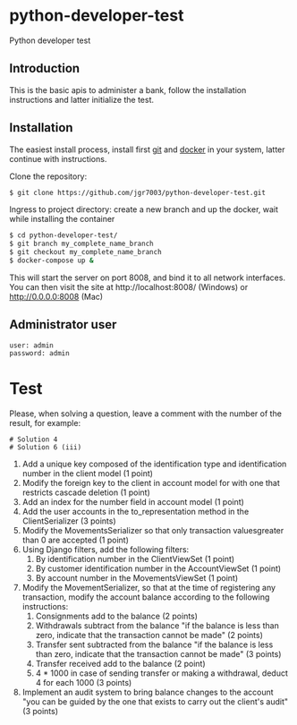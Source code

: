 # python-developer-test
Python developer test

## Introduction

This is the basic apis to administer a bank, follow the installation instructions and latter initialize the test.

## Installation 

The easiest install process, install first
[git](https://git-scm.com/downloads) and [docker](https://www.docker.com/get-started) in your system, latter continue with instructions.

Clone the repository:

```bash
$ git clone https://github.com/jgr7003/python-developer-test.git
```

Ingress to project directory: create a new branch and up the docker, wait while installing the container

```bash
$ cd python-developer-test/
$ git branch my_complete_name_branch
$ git checkout my_complete_name_branch  
$ docker-compose up &
```

This will start the server on port 8008, and bind it to all network
interfaces. You can then visit the site at http://localhost:8008/ (Windows) or 
http://0.0.0.0:8008 (Mac)

## Administrator user

```
user: admin
password: admin
```

# Test 

Please, when solving a question, leave a comment with the number of the result, for example:

```
# Solution 4
# Solution 6 (iii)
```

1. Add a unique key composed of the identification type and identification number in the client model (1 point)
2. Modify the foreign key to the client in account model for with one that restricts cascade deletion (1 point)
3. Add an index for the number field in account model (1 point)
4. Add the user accounts in the to_representation method in the ClientSerializer (3 points)
5. Modify the MovementsSerializer so that only transaction values ​​greater than 0 are accepted (1 point)
6. Using Django filters, add the following filters:
    1. By identification number in the ClientViewSet (1 point)
    2. By customer identification number in the AccountViewSet (1 point)
    3. By account number in the MovementsViewSet (1 point)
7. Modify the MovementSerializer, so that at the time of registering any transaction, modify the account balance according to the following instructions:
    1. Consignments add to the balance (2 points)
    2. Withdrawals subtract from the balance "if the balance is less than zero, indicate that the transaction cannot be made" (2 points)
    3. Transfer sent subtracted from the balance "if the balance is less than zero, indicate that the transaction cannot be made" (3 points)
    4. Transfer received add to the balance (2 point)
    5. 4 * 1000 in case of sending transfer or making a withdrawal, deduct 4 for each 1000 (3 points)
8. Implement an audit system to bring balance changes to the account "you can be guided by the one that exists to carry out the client's audit" (3 points)
